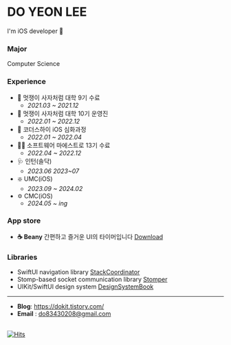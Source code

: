 <!--
**leedoyeon849/leedoyeon849** is a ✨ _special_ ✨ repository because its `README.md` (this file) appears on your GitHub profile.

Here are some ideas to get you started:

- 🔭 I’m currently working on ...
- 🌱 I’m currently learning ...
- 👯 I’m looking to collaborate on ...
- 🤔 I’m looking for help with ...
- 💬 Ask me about ...
- 📫 How to reach me: ...
- 😄 Pronouns: ...
- ⚡ Fun fact: ...
-->

# DO YEON LEE  
I'm iOS developer 🍎
<br>

### Major
Computer Science
<br>

### Experience
- 🦁 멋쟁이 사자처럼 대학 9기 수료
  - _2021.03 ~ 2021.12_
- 🦁 멋쟁이 사자처럼 대학 10기 운영진
  - _2022.01 ~ 2022.12_
- 🍎 코더스하이 iOS 심화과정
  - _2022.01 ~ 2022.04_
- 👩‍💻 소프트웨어 마에스트로 13기 수료
  - _2022.04 ~ 2022.12_
- 🩺 인턴(솔닥)
  - _2023.06 2023~07_
- ❇️ UMC(iOS)
  - _2023.09 ~ 2024.02_
- ✡️ CMC(iOS)
  - _2024.05 ~ ing_

### App store
- **☕️ Beany** 간편하고 즐거운 UI의 타이머입니다  [Download](https://apps.apple.com/kr/app/beany-coffee-timer/id6502908127?l=en-GB)

### Libraries
- SwiftUI navigation library [StackCoordinator](https://github.com/dodo849/StackCoordinator)
- Stomp-based socket communication library [Stomper](https://github.com/dodo849/Stomper)
- UIKit/SwiftUI design system [DesignSystemBook](https://github.com/dodo849/DesignSystemBookApp)

---
- **Blog**: https://dokit.tistory.com/
- **Email** : do83430208@gmail.com
<br><br>


[![Hits](https://hits.seeyoufarm.com/api/count/incr/badge.svg?url=https%3A%2F%2Fgithub.com%2Fgjbae1212%2Fhit-counter&count_bg=%23888888&title_bg=%23555555&icon=&icon_color=%23E7E7E7&title=hits&edge_flat=false)](https://hits.seeyoufarm.com)
